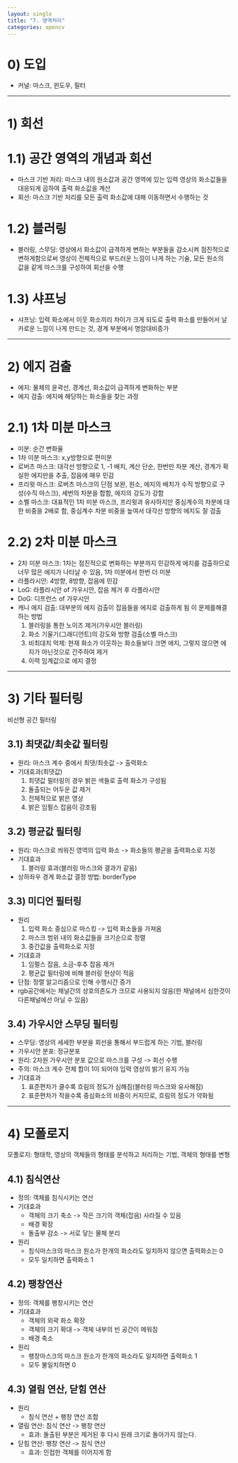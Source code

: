 ```yaml
---
layout: single
title: "7. 영역처리"
categories: opencv
---
```


# 0) 도입
* 커널: 마스크, 윈도우, 필터

---

# 1) 회선
# 1.1) 공간 영역의 개념과 회선
* 마스크 기반 처리: 마스크 내의 원소값과 공간 영역에 있는 입력 영상의 화소값들을 대응되게 곱하여 출력 화소값을 계산
* 회선: 마스크 기반 처리를 모든 출력 화소값에 대해 이동하면서 수행하는 것

# 1.2) 블러링
* 블러링, 스무딩: 영상에서 화소값이 급격하게 변하는 부분들을 감소시켜 점진적으로 변하게함으로써 영상이 전체적으로 부드러운 느낌이 나게 하는 기술, 모든 원소의 값을 같게 마스크를 구성하여 회선을 수행

# 1.3) 샤프닝
* 샤프닝: 입력 화소에서 이웃 화소끼리 차이가 크게 되도로 출력 화소를 만들어서 날카로운 느낌이 나게 만드는 것, 경계 부분에서 명암대비증가

---
# 2) 에지 검출
* 에지: 물체의 윤곽선, 경계선, 화소값이 급격하게 변화하는 부분
* 에지 검출: 에지에 해당하는 화소들을 찾는 과정

# 2.1) 1차 미분 마스크
* 미분: 순간 변화율
* 1차 미분 마스크: x,y방향으로 편미분
* 로버츠 마스크: 대각선 방향으로 1, -1 배치, 계산 단순, 한번만 차분 계산, 경계가 확실한 에지만을 추출, 잡음에 매우 민감
* 프리윗 마스크: 로버츠 마스크의 단점 보완, 원소, 에지의 배치가 수직 방향으로 구성(수직 마스크), 세번의 차분을 합함, 에지의 강도가 강함
* 소벨 마스크: 대표적인 1차 미분 마스크, 프리윗과 유사하지만 중심계수의 차분에 대한 비중을 2배로 함, 중심계수 차분 비중을 높여서 대각선 방향의 에지도 잘 검출

# 2.2) 2차 미분 마스크
* 2차 미분 마스크: 1차는 점진적으로 변화하는 부분까지 민감하게 에지를 검출하므로 너무 많은 에지가 나타날 수 있음, 1차 미분에서 한번 더 미분
* 라플라시안: 4방향, 8방향, 잡음에 민감
* LoG: 라플라시안 of 가우시안, 잡음 제거 후 라플라시안
* DoG: 디프런스 of 가우시안
* 캐니 에지 검출: 대부분의 에지 검출이 잡음들을 에지로 검출하게 됨 이 문제를해결하는 방법
    1. 블러링을 통한 노이즈 제거(가우시안 블러링)
    2. 화소 기울기(그래디언트)의 강도와 방향 검출(소벨 마스크)
    3. 비최대치 억제: 현재 화소가 이웃하는 화소들보다 크면 에지, 그렇지 않으면 에지가 아닌것으로 간주하여 제거
    4. 이력 임계값으로 에지 결정
---

# 3) 기타 필터링
비선형  공간 필터링

## 3.1) 최댓값/최솟값 필터링
* 원리: 마스크 계수 중에서 최댓/최솟값 -> 출력화소
* 기대효과(최댓값)
    1. 최댓값 필터링의 경우 밝은 색들로 출력 화소가 구성됨
    2. 돌출되는 어두운 값 제거
    3. 전체적으로 밝은 영상
    4. 밝은 임펄스 잡음이 강조됨

## 3.2) 평균값 필터링
* 원리: 마스크로 씌워진 영역의 입력 화소 -> 화소들의 평균을 출력화소로 지정
* 기대효과
    1. 블러링 효과(블러링 마스크와 결과가 같음)
* 상하좌우 경계 화소값 결정 방법: borderType

## 3.3) 미디언 필터링
* 원리
    1. 입력 화소 중심으로 마스킹 -> 입력 화소들을 가져옴
    2. 마스크 범위 내의 화소값들을 크기순으로 정렬
    3. 중간값을 출력화소로 지정
* 기대효과
    1. 임펄스 잡음, 소금-후추 잡음 제거
    2. 평균값 필터링에 비해 블러링 현상이 적음
* 단점: 정렬 알고리즘으로 인해 수행시간 증가
* rgb공간에서는 채널간의 상호의존도가 크므로 사용되지 않음(한 채널에서 심한것이 다른채널에선 아닐 수 있음)

## 3.4) 가우시안 스무딩 필터링
* 스무딩: 영상의 세세한 부분을 회선을 통해서 부드럽게 하는 기법, 블러링
* 가우시안 분포: 정규분포
* 원리: 2차원 가우시안 분포 값으로 마스크를 구성 -> 회선 수행
* 주의: 마스크 계수 전체 합이 1이 되어야 입력 영상의 밝기 유지 가능
* 기대효과
    1. 표준편차가 클수록 흐림의 정도가 심해짐(블러링 마스크와 유사해짐)
    2. 표준편차가 작을수록 중심화소의 비중이 커지므로, 흐림의 정도가 약화됨
---

# 4) 모폴로지
모폴로지: 형태학, 영상의 객체들의 형태를 분석하고 처리하는 기법, 객체의 형태를 변형

## 4.1) 침식연산
* 정의: 객체를 침식시키는 연산
* 기대효과
    * 객체의 크기 축소 -> 작은 크기의 객체(잡음) 사라질 수 있음
    * 배경 확장
    * 돌출부 감소 -> 서로 닿는 물체 분리
* 원리
    * 침식마스크의 마스크 원소가 한개의 화소라도 일치하지 않으면 출력화소는 0
    * 모두 일치하면 출력화소 1

## 4.2) 팽창연산
* 정의: 객체를 팽창시키는 연산
* 기대효과
    * 객체의 외곽 화소 확장
    * 객체의 크기 확대 -> 객체 내부의 빈 공간이 메워짐
    * 배경 축소
* 원리
    * 팽창마스크의 마스크 원소가 한개의 화소라도 일치하면 출력화소 1
    * 모두 불일치하면 0

## 4.3) 열림 연산, 닫힘 연산
* 원리
    * 침식 연산 + 팽창 연산 조합
* 열림 연산: 침식 연산 -> 팽창 연산
    * 효과: 돌출된 부분은 제거된 후 다시 원래 크기로 돌아가지 않는다.
* 닫힘 연산: 팽창 연산 -> 침식 연산
    * 효과: 인접한 객체를 이어지게 함